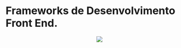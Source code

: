 # Frameworks de Desenvolvimento Front End.

<p align="center"><img src="http://www.alfaumuarama.com.br/estrutura/img/Logo_FAU_SM.png"></p>



